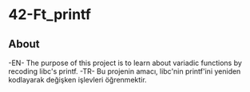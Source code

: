 # 42-Ft_printf
## About
-EN- The purpose of this project is to learn about variadic functions by recoding libc's printf.
-TR- Bu projenin amacı, libc'nin printf'ini yeniden kodlayarak değişken işlevleri öğrenmektir.

